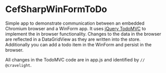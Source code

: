 # CefSharpWinFormToDo

Simple app to demonstrate communication between an embedded Chromium browser and a WinForm app. It uses [jQuery TodoMVC](http://todomvc.com/examples/jquery/#/all) to implement the in browser functionality. Changes to the data in the browser are reflected in a DataGridView as they are written into the store. Additionally you can add a todo item in the WinForm and persist in the browser. 

All changes in the TodoMVC code are in app.js and identified by `// @cravelight`.
